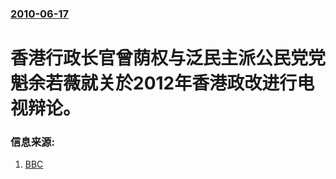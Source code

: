 ### [2010-06-17](/news/2010/06/17/index.md)

##### 
#  香港行政长官曾荫权与泛民主派公民党党魁余若薇就关於2012年香港政改进行电视辩论。




### 信息来源:

1. [BBC](http://www.bbc.co.uk/zhongwen/simp/china/2010/06/100617_hongkong_debate.shtml)
